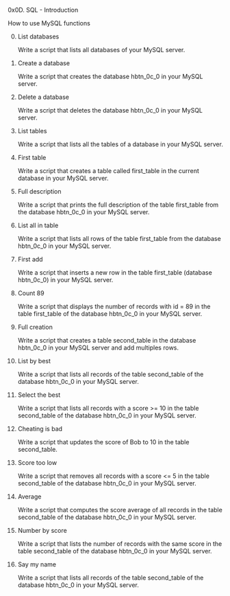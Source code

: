 0x0D. SQL - Introduction

How to use MySQL functions

0. List databases

      Write a script that lists all databases of your MySQL server.


1. Create a database

      Write a script that creates the database hbtn_0c_0 in your MySQL server.


2. Delete a database

      Write a script that deletes the database hbtn_0c_0 in your MySQL server.


3. List tables

      Write a script that lists all the tables of a database in your MySQL server.


4. First table

      Write a script that creates a table called first_table in the current database in your MySQL server.


5. Full description

      Write a script that prints the full description of the table first_table from the database hbtn_0c_0 in your MySQL server.


6. List all in table

      Write a script that lists all rows of the table first_table from the database hbtn_0c_0 in your MySQL server.


7. First add

      Write a script that inserts a new row in the table first_table (database hbtn_0c_0) in your MySQL server.


8. Count 89

      Write a script that displays the number of records with id = 89 in the table first_table of the database hbtn_0c_0 in your MySQL server.


9. Full creation

      Write a script that creates a table second_table in the database hbtn_0c_0 in your MySQL server and add multiples rows.


10. List by best

      Write a script that lists all records of the table second_table of the database hbtn_0c_0 in your MySQL server.


11. Select the best

      Write a script that lists all records with a score >= 10 in the table second_table of the database hbtn_0c_0 in your MySQL server.


12. Cheating is bad

      Write a script that updates the score of Bob to 10 in the table second_table.


13. Score too low

      Write a script that removes all records with a score <= 5 in the table second_table of the database hbtn_0c_0 in your MySQL     server.


14. Average

      Write a script that computes the score average of all records in the table second_table of the database hbtn_0c_0 in your MySQL server.


15. Number by score

      Write a script that lists the number of records with the same score in the table second_table of the database hbtn_0c_0 in your MySQL server.


16. Say my name

      Write a script that lists all records of the table second_table of the database hbtn_0c_0 in your MySQL server.
